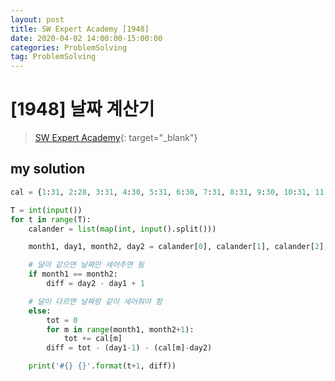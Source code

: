 ```yaml
---
layout: post
title: SW Expert Academy [1948]
date: 2020-04-02 14:00:00-15:00:00
categories: ProblemSolving
tag: ProblemSolving
---
```


# [1948] 날짜 계산기
> [SW Expert Academy](https://swexpertacademy.com/main/main.do){: target="_blank"}

## my solution
```python
cal = {1:31, 2:28, 3:31, 4:30, 5:31, 6:30, 7:31, 8:31, 9:30, 10:31, 11:30, 12:31}

T = int(input())
for t in range(T):
    calander = list(map(int, input().split()))

    month1, day1, month2, day2 = calander[0], calander[1], calander[2], calander[3]

    # 달이 같으면 날짜만 세어주면 됨
    if month1 == month2:
        diff = day2 - day1 + 1

    # 달이 다르면 날짜랑 같이 세어줘야 함
    else:
        tot = 0
        for m in range(month1, month2+1):
            tot += cal[m]
        diff = tot - (day1-1) - (cal[m]-day2)

    print('#{} {}'.format(t+1, diff))
```
